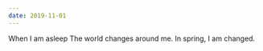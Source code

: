 ```yaml
---
date: 2019-11-01
---
```


<div class="verse">When I am asleep
The world changes around me.
In spring, I am changed.</div>
